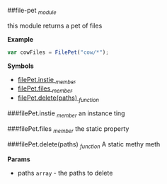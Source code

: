 <a name="module_file-pet"></a>
##file-pet <sub>*module*</sub>

this module returns a pet of files

  
**Example**  
```js
var cowFiles = FilePet("cow/*");
```
**Symbols**  
  * [filePet.instie <sub>*member*</sub>](#module_file-pet#instie)
  * [filePet.files <sub>*member*</sub>](#module_file-pet#files)
  * [filePet.delete(paths) <sub>*function*</sub>](#module_file-pet#delete)

<a name="module_file-pet#instie"></a>
###filePet.instie <sub>*member*</sub>
an instance ting

  
<a name="module_file-pet#files"></a>
###filePet.files <sub>*member*</sub>
the static property

  
<a name="module_file-pet#delete"></a>
###filePet.delete(paths) <sub>*function*</sub>
A static methy meth

**Params**

- paths `array` - the paths to delete

